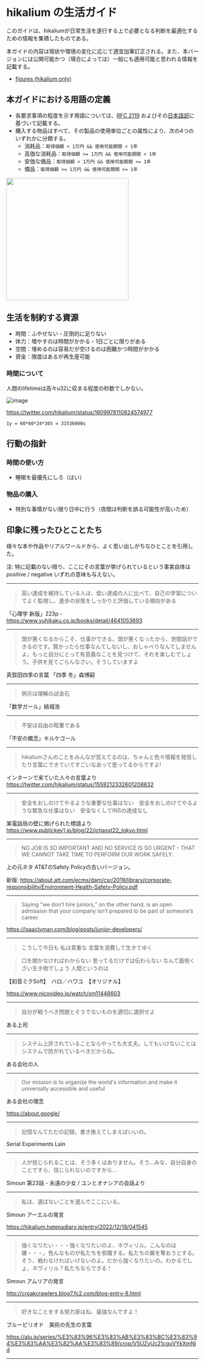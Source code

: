 # hikalium の生活ガイド

このガイドは、hikaliumが日常生活を遂行する上で必要となる判断を最適化するための情報を集積したものである。

本ガイドの内容は現状や環境の変化に応じて適宜加筆訂正される。また、本バージョンには公開可能かつ（場合によっては）一般にも適用可能と思われる情報を記載する。

- [figures (hikalium only)](https://app.diagrams.net/#G1xdLdmKtGAHAJpz67Gh0wlg3kDICod0yc)

## 本ガイドにおける用語の定義

- 各要求事項の程度を示す用語については、[RFC 2119](https://datatracker.ietf.org/doc/html/rfc2119) およびその[日本語訳](https://www.nic.ad.jp/ja/tech/ipa/RFC2119JA.html)に基づいて記載する。
- 購入する物品はすべて、その製品の使用単位ごとの属性により、次の4つのいずれかに分類する。
  - 消耗品：`取得価額 < 1万円 && 使用可能期間 < 1年`
  - 高価な消耗品：`取得価額 >= 1万円 && 使用可能期間 < 1年`
  - 安価な備品：`取得価額 < 1万円 && 使用可能期間 >= 1年`
  - 備品：`取得価額 >= 1万円 && 使用可能期間 >= 1年`

 <img src="https://github.com/hikalium/lifestyle_guide/assets/10512779/4a9dde8a-6e02-40c5-9455-e0c3be1d8bf8" width="320px">
  
## 生活を制約する資源

- 時間：ふやせない・圧倒的に足りない
- 体力：増やすのは時間がかかる・1日ごとに限りがある
- 空間：埋めるのは容易だが空けるのは困難かつ時間がかかる
- 資金：限度はあるが再生産可能

### 時間について

人間のlifetimeは高々u32に収まる程度の秒数でしかない。

![image](https://github.com/hikalium/lifestyle_guide/assets/10512779/6c3d74a2-ca8b-4e0f-bb45-49552c8d11ff)

https://twitter.com/hikalium/status/1609978110824574977

```
1y = 60*60*24*365 = 31536000s
```


## 行動の指針

### 時間の使い方
- 睡眠を最優先にしろ（はい）

### 物品の購入
- 特別な事情がない限り日中に行う（夜間は判断を誤る可能性が高いため）


## 印象に残ったひとことたち

様々な本や作品やリアルワールドから、よく思い出しがちなひとことを引用した。

注: 特に記載のない限り、ここにその言葉が挙げられているという事実自体は positive / negative いずれの意味も与えない。

----

> 高い達成を維持している人は、低い達成の人に比べて、自己の学習についてよく監視し、進歩の状態をしっかりと評価している傾向がある

「心理学 新版」223p - https://www.yuhikaku.co.jp/books/detail/4641053693

----

> 頭が悪くなるからこそ、仕事ができる。頭が悪くなったから、世間話ができるのです。賢かったら仕事なんてしないし、おしゃべりなんてしませんよ。もっと自分にとって有意義なことを見つけて、それを楽しむでしょう。子供を見てごらんなさい。そうしていますよ

真賀田四季の言葉 「四季 冬」森博嗣

----

> 例示は理解の試金石

「数学ガール」結城浩

----

> 不安は自由の眩暈である

「不安の概念」キルケゴール

----

> hikaliumさんのことをみんなが覚えてるのは、ちゃんと色々情報を発信したり言葉にできていてすごいなあって思ってるからですよ!

インターンで来ていた人々の言葉より https://twitter.com/hikalium/status/1559212332601208832

----

> 安全をおしのけてやるような重要な仕事はない　安全をおしのけてやるような緊急な仕事はない　安全なくしてINSの達成なし

某電話局の壁に掲げられた標語より https://www.publickey1.jp/blog/22/ictjasst22_tokyo.html

----

> NO JOB IS SO IMPORTANT AND NO SERVICE IS SO URGENT - THAT WE CANNOT TAKE TIME TO PERFORM OUR WORK SAFELY.

上の元ネタ AT&TのSafety Policyの古いバージョン。

新版: https://about.att.com/ecms/dam/csr/2019/library/corporate-responsibility/Environment-Health-Safety-Policy.pdf

----

> Saying “we don’t hire juniors,” on the other hand, is an open admission that your company isn’t prepared to be part of someone’s career.

https://isaaclyman.com/blog/posts/junior-developers/

----

> こうして今日も 私は貴重な 言葉を浪費して生きてゆく

> 口を開かなければわからない 思ってるだけでは伝わらない なんて面倒くさい生き物でしょう 人間というのは

【初音ミクSoft】　ハロ／ハワユ　【オリジナル】

https://www.nicovideo.jp/watch/sm11448603

----

> 自分が戦うべき問題とそうでないものを適切に選択せよ

ある上司

----

> システム上許されていることならやっても大丈夫。してもいけないことはシステムで防がれているべきだからね。

ある会社の人

----

> Our mission is to organize the world's information and make it universally accessible and useful

ある会社の理念

https://about.google/

----

> 記憶なんてただの記録。書き換えてしまえばいいの。

Serial Experiments Lain

----

> 人が信じられることは、そう多くはありません。そう…みな、自分自身のことですら、信じられないのですから…

Simoun 第23話 - 永遠の少女 / ユンとオナシアの会話より

----

> 私は、選ばないことを選んでここにいる。

Simoun アーエルの発言

https://hikalium.hatenadiary.jp/entry/2022/12/19/041545

----

> 強くなりたい・・・強くなりたいのよ、ネヴィリル。こんなのは嫌・・・。色んなものが私たちを邪魔する。私たちの翼を奪おうとする。そう、戦わなければいけないのよ。だから強くなりたいの。わかるでしょ、ネヴィリル？私たちならできる！

Simoun アムリアの発言

http://croakcrawlers.blog7.fc2.com/blog-entry-8.html

----

> 好きなことをする努力家はね、最強なんですよ！

ブルーピリオド　美術の先生の言葉

https://alu.jp/series/%E3%83%96%E3%83%AB%E3%83%BC%E3%83%94%E3%83%AA%E3%82%AA%E3%83%89/crop/V5UZyUc21cguVYkXmNid

----
